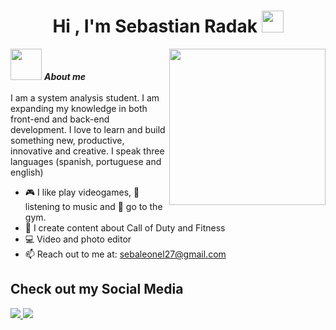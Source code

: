 <h1 align="center">Hi , I'm Sebastian Radak <img src="https://media.giphy.com/media/hvRJCLFzcasrR4ia7z/giphy.gif" width="35"></h1>


</p>

	
 <picture><img src = "https://github.com/7oSkaaa/7oSkaaa/blob/main/Images/about_me.gif?raw=true" width = 50px></picture> ***About me***
<picture> <img align="right" src="https://github.com/7oSkaaa/7oSkaaa/blob/main/Images/Right_Side.gif?raw=true" width = 250px></picture>
<br><br>
I am a system analysis student. I am expanding my knowledge in both front-end and back-end development. I love to learn and build something new, productive, innovative and creative. I speak three languages (spanish, portuguese and english)
- 🎮 I like play videogames, 🎵 listening to music and 💪 go to the gym.
- 🎥 I create content about Call of Duty and Fitness
- 💻 Video and photo editor
- 📫 Reach out to me at: sebaleonel27@gmail.com

## Check out my Social Media

<a href= "https://www.instagram.com/sebaradak/">
    <img src="https://img.shields.io/badge/Instagram-%23E4405F.svg?style=for-the-badge&logo=Instagram&logoColor=white">
</a>
<a href="https://x.com/sebaradak">
  <img src="https://img.shields.io/badge/X-%23000000.svg?style=for-the-badge&logo=X&logoColor=white">


    

